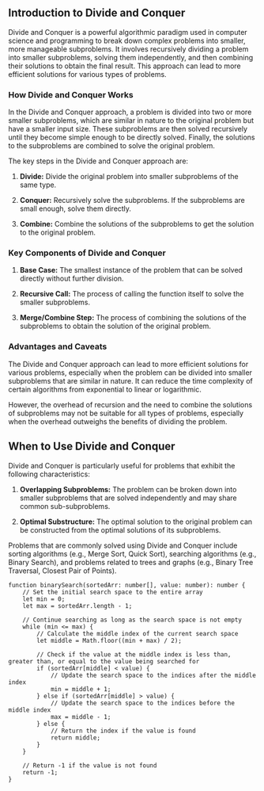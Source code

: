 ## Introduction to Divide and Conquer

Divide and Conquer is a powerful algorithmic paradigm used in computer science and programming to break down complex problems into smaller, more manageable subproblems. It involves recursively dividing a problem into smaller subproblems, solving them independently, and then combining their solutions to obtain the final result. This approach can lead to more efficient solutions for various types of problems.

### How Divide and Conquer Works

In the Divide and Conquer approach, a problem is divided into two or more smaller subproblems, which are similar in nature to the original problem but have a smaller input size. These subproblems are then solved recursively until they become simple enough to be directly solved. Finally, the solutions to the subproblems are combined to solve the original problem.

The key steps in the Divide and Conquer approach are:

1. **Divide:** Divide the original problem into smaller subproblems of the same type.

2. **Conquer:** Recursively solve the subproblems. If the subproblems are small enough, solve them directly.

3. **Combine:** Combine the solutions of the subproblems to get the solution to the original problem.

### Key Components of Divide and Conquer

1. **Base Case:** The smallest instance of the problem that can be solved directly without further division.

2. **Recursive Call:** The process of calling the function itself to solve the smaller subproblems.

3. **Merge/Combine Step:** The process of combining the solutions of the subproblems to obtain the solution of the original problem.

### Advantages and Caveats

The Divide and Conquer approach can lead to more efficient solutions for various problems, especially when the problem can be divided into smaller subproblems that are similar in nature. It can reduce the time complexity of certain algorithms from exponential to linear or logarithmic.

However, the overhead of recursion and the need to combine the solutions of subproblems may not be suitable for all types of problems, especially when the overhead outweighs the benefits of dividing the problem.

## When to Use Divide and Conquer

Divide and Conquer is particularly useful for problems that exhibit the following characteristics:

1. **Overlapping Subproblems:** The problem can be broken down into smaller subproblems that are solved independently and may share common sub-subproblems.

2. **Optimal Substructure:** The optimal solution to the original problem can be constructed from the optimal solutions of its subproblems.

Problems that are commonly solved using Divide and Conquer include sorting algorithms (e.g., Merge Sort, Quick Sort), searching algorithms (e.g., Binary Search), and problems related to trees and graphs (e.g., Binary Tree Traversal, Closest Pair of Points).

```
function binarySearch(sortedArr: number[], value: number): number {
    // Set the initial search space to the entire array
    let min = 0;
    let max = sortedArr.length - 1;

    // Continue searching as long as the search space is not empty
    while (min <= max) {
        // Calculate the middle index of the current search space
        let middle = Math.floor((min + max) / 2);

        // Check if the value at the middle index is less than, greater than, or equal to the value being searched for
        if (sortedArr[middle] < value) {
            // Update the search space to the indices after the middle index
            min = middle + 1;
        } else if (sortedArr[middle] > value) {
            // Update the search space to the indices before the middle index
            max = middle - 1;
        } else {
            // Return the index if the value is found
            return middle;
        }
    }

    // Return -1 if the value is not found
    return -1;
}
```